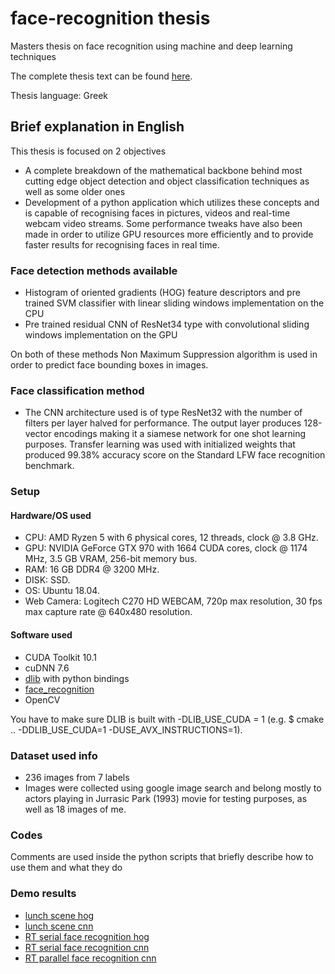 # face-recognition thesis
Masters thesis on face recognition using machine and deep learning techniques

The complete thesis text can be found [here](http://hdl.handle.net/10889/12597).

Thesis language: Greek

## Brief explanation in English
This thesis is focused on 2 objectives
- A complete breakdown of the mathematical backbone behind most cutting edge object detection and object classification
techniques as well as some older ones
- Development of a python application which utilizes these concepts and is capable of recognising faces in pictures, videos and real-time webcam video streams. Some performance tweaks have also been made in order to utilize GPU resources more efficiently and to provide faster results for recognising faces in real time.

### Face detection methods available
- Histogram of oriented gradients (HOG) feature descriptors and pre trained SVM classifier with linear sliding windows implementation on the CPU
- Pre trained residual CNN of ResNet34 type with convolutional sliding windows implementation on the GPU

On both of these methods Non Maximum Suppression algorithm is used in order to predict face bounding boxes in images.

### Face classification method

- The CNN architecture used is of type ResNet32 with the number of filters per layer halved for performance. The output layer produces 128-vector encodings making it a siamese network for one shot learning purposes. Transfer learning was used with initialized weights that produced 99.38% accuracy score on the Standard LFW face recognition benchmark.

### Setup

#### Hardware/OS used

- CPU: AMD Ryzen 5 with 6 physical cores, 12 threads, clock @ 3.8 GHz.
- GPU: NVIDIA GeForce GTX 970 with 1664 CUDA cores, clock @ 1174 MHz, 3.5 GB VRAM, 256-bit memory bus.
- RAM: 16 GB DDR4 @ 3200 MHz.
- DISK: SSD.
- OS: Ubuntu 18.04.
- Web Camera: Logitech C270 HD WEBCAM, 720p max resolution, 30 fps max capture rate @ 640x480 resolution.

#### Software used

- CUDA Toolkit 10.1
- cuDNN 7.6
- [dlib](https://github.com/davisking/dlib) with python bindings
- [face_recognition](https://pypi.org/project/face_recognition/)
- OpenCV

You have to make sure DLIB is built with -DLIB_USE_CUDA = 1 (e.g. $ cmake .. -DDLIB_USE_CUDA=1 -DUSE_AVX_INSTRUCTIONS=1).

### Dataset used info

- 236 images from 7 labels
- Images were collected using google image search and belong mostly to actors playing in Jurrasic Park (1993) movie for testing purposes, as well as 18 images of me.

### Codes

Comments are used inside the python scripts that briefly describe how to use them and what they do

### Demo results
- [lunch scene hog](https://www.youtube.com/watch?v=zwEndBDHaaA&feature=youtu.be)
- [lunch scene cnn](https://www.youtube.com/watch?v=G1qOlcf1Vws&feature=youtu.be)
- [RT serial face recognition hog](https://youtu.be/CKpEE-dsw_8)
- [RT serial face recognition cnn](https://youtu.be/9EsVTHkRb0M)
- [RT parallel face recognition cnn](https://youtu.be/MXyvp5FSaQ4)
